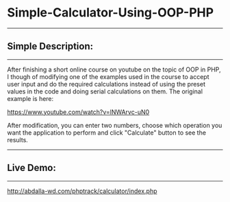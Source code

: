 # Simple-Calculator-Using-OOP-PHP

-------------------------
## Simple Description:
-------------------------

After finishing a short online course on youtube on the topic of OOP in PHP, I though of modifying one of the examples used in the course to accept user input and do the required calculations instead of using the preset values in the code and doing serial calculations on them. The original example is here:

https://www.youtube.com/watch?v=lNWArvc-uN0

After modification, you can enter two numbers, choose which operation you want the application to perform and click "Calculate" button to see the results.


-------------------------
## Live Demo:
-------------------------

http://abdalla-wd.com/phptrack/calculator/index.php


